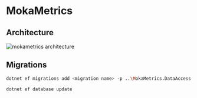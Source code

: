 # MokaMetrics

## Architecture

![mokametrics architecture](https://imgur.com/a/QbP8A3H)

## Migrations
```bash
dotnet ef migrations add <migration name> -p ..\MokaMetrics.DataAccess -o Migrations -c ApplicationDbContext

dotnet ef database update
```